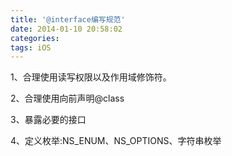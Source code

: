 ```yaml
---
title: '@interface编写规范'
date: 2014-01-10 20:58:02
categories:
tags: iOS
---
```


1、合理使用读写权限以及作用域修饰符。

2、合理使用向前声明@class

3、暴露必要的接口

4、定义枚举:NS_ENUM、NS_OPTIONS、字符串枚举





